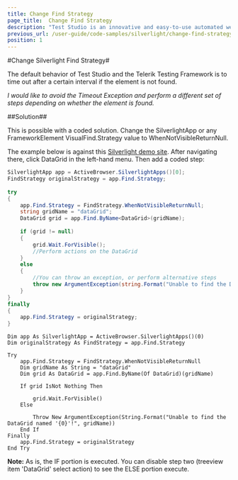```yaml
---
title: Change Find Strategy
page_title:  Change Find Strategy
description: "Test Studio is an innovative and easy-to-use automated web, WPF and load testing solution. Test Studio tests support essential technologies like ASP.NET AJAX, Silverlight, PHP and MVC. HTML5, Testing framework, functional testing, performance testing, load testing, exploratory testing, manual testing."
previous_url: /user-guide/code-samples/silverlight/change-find-strategy.aspx, /user-guide/code-samples/silverlight/change-find-strategy
position: 1
---
```

#Change Silverlight Find Strategy#

The default behavior of Test Studio and the Telerik Testing Framework is to time out after a certain interval if the element is not found.
 
*I would like to avoid the Timeout Exception and perform a different set of steps depending on whether the element is found.*

##Solution##

This is possible with a coded solution. Change the SilverlightApp or any FrameworkElement VisualFind.Strategy value to WhenNotVisibleReturnNull.

The example below is against this <a href="http://www.silverlight.net/content/samples/sl4/toolkitcontrolsamples/run/default.html" target="_blank">Silverlight demo site</a>. After navigating there, click DataGrid in the left-hand menu. Then add a coded step:

```C#
SilverlightApp app = ActiveBrowser.SilverlightApps()[0];
FindStrategy originalStrategy = app.Find.Strategy;
 
try
{
    app.Find.Strategy = FindStrategy.WhenNotVisibleReturnNull;
    string gridName = "dataGrid";
    DataGrid grid = app.Find.ByName<DataGrid>(gridName);
     
    if (grid != null)
    {
        grid.Wait.ForVisible();
        //Perform actions on the DataGrid
    }
    else   
    {
        //You can throw an exception, or perform alternative steps
        throw new ArgumentException(string.Format("Unable to find the DataGrid named '{0}'!", gridName));
    }
}
finally
{
    app.Find.Strategy = originalStrategy;
}
```

```VB
Dim app As SilverlightApp = ActiveBrowser.SilverlightApps()(0)
Dim originalStrategy As FindStrategy = app.Find.Strategy
 
Try
    app.Find.Strategy = FindStrategy.WhenNotVisibleReturnNull
    Dim gridName As String = "dataGrid"
    Dim grid As DataGrid = app.Find.ByName(Of DataGrid)(gridName)
 
    If grid IsNot Nothing Then
       
        grid.Wait.ForVisible()
    Else
       
        Throw New ArgumentException(String.Format("Unable to find the DataGrid named '{0}'!", gridName))
    End If
Finally
    app.Find.Strategy = originalStrategy
End Try
```

**Note:** As is, the IF portion is executed. You can disable step two (treeview item 'DataGrid' select action) to see the ELSE portion execute.

